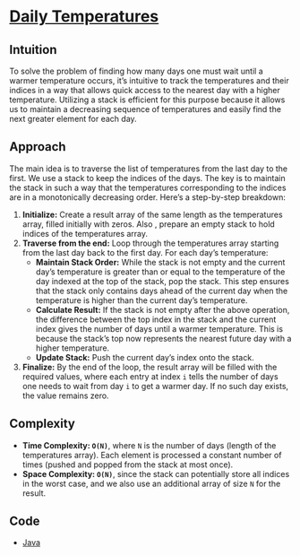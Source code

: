 # [Daily Temperatures](https://leetcode.com/problems/daily-temperatures/description/)

## Intuition

To solve the problem of finding how many days one must wait until a warmer temperature occurs, it’s intuitive to track 
the temperatures and their indices in a way that allows quick access to the nearest day with a higher temperature. 
Utilizing a stack is efficient for this purpose because it allows us to maintain a decreasing sequence of temperatures 
and easily find the next greater element for each day.

## Approach

The main idea is to traverse the list of temperatures from the last day to the first. We use a stack to keep the indices
of the days. The key is to maintain the stack in such a way that the temperatures corresponding to the indices are in a 
monotonically decreasing order. Here’s a step-by-step breakdown:

1. **Initialize:** Create a result array of the same length as the temperatures array, filled initially with zeros. Also
, prepare an empty stack to hold indices of the temperatures array.
2. **Traverse from the end:** Loop through the temperatures array starting from the last day back to the first day. For 
each day’s temperature:
    - **Maintain Stack Order:** While the stack is not empty and the current day’s temperature is greater than or equal 
    to the temperature of the day indexed at the top of the stack, pop the stack. This step ensures that the stack only 
    contains days ahead of the current day when the temperature is higher than the current day’s temperature.
    - **Calculate Result:** If the stack is not empty after the above operation, the difference between the top index in
    the stack and the current index gives the number of days until a warmer temperature. This is because the stack’s top
    now represents the nearest future day with a higher temperature.
    - **Update Stack:** Push the current day’s index onto the stack.
3. **Finalize:** By the end of the loop, the result array will be filled with the required values, where each entry at 
index `i` tells the number of days one needs to wait from day `i` to get a warmer day. If no such day exists, the value 
remains zero.

## Complexity

- **Time Complexity: `O(N)`**, where `N` is the number of days (length of the temperatures array). Each element is 
processed a constant number of times (pushed and popped from the stack at most once).
- **Space Complexity: `O(N)`**, since the stack can potentially store all indices in the worst case, and we also use an 
additional array of size `N` for the result.

## Code

- [Java](../src/main/java/io/dksifoua/leetcode/dailytemperatures/Solution.java)